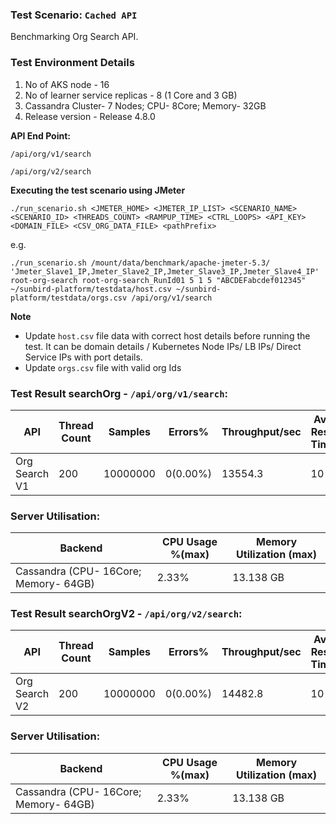 ### Test Scenario: ```Cached API```

Benchmarking Org Search API.


### Test Environment Details
1. No of AKS node - 16
2. No of learner service replicas - 8 (1 Core and 3 GB)
3. Cassandra Cluster- 7 Nodes; CPU- 8Core; Memory- 32GB
4. Release version - Release 4.8.0


**API End Point:** 

`/api/org/v1/search`

`/api/org/v2/search`


**Executing the test scenario using JMeter**

```./run_scenario.sh <JMETER_HOME> <JMETER_IP_LIST> <SCENARIO_NAME> <SCENARIO_ID> <THREADS_COUNT> <RAMPUP_TIME> <CTRL_LOOPS> <API_KEY> <DOMAIN_FILE> <CSV_ORG_DATA_FILE> <pathPrefix>```

e.g.

```./run_scenario.sh /mount/data/benchmark/apache-jmeter-5.3/ 'Jmeter_Slave1_IP,Jmeter_Slave2_IP,Jmeter_Slave3_IP,Jmeter_Slave4_IP' root-org-search root-org-search_RunId01 5 1 5 "ABCDEFabcdef012345" ~/sunbird-platform/testdata/host.csv ~/sunbird-platform/testdata/orgs.csv /api/org/v1/search```

**Note**
- Update `host.csv` file data with correct host details before running the test. It can be domain details / Kubernetes Node IPs/ LB IPs/ Direct Service IPs with port details.
- Update `orgs.csv` file with valid org Ids

### Test Result searchOrg - `/api/org/v1/search`:

|API       |Thread Count|Samples |Errors%  |Throughput/sec|Avg Resp Time |95th pct |99th pct|
|----------|------------|--------|---------| -------------|--------------|---------|--------|
|Org Search V1 |200         |10000000|0(0.00%) | 13554.3       | 10           | 12     |23  |


### Server Utilisation:
| Backend          | CPU Usage %(max) | Memory Utilization (max) |
| ------------- | ------------- |------------- |
| Cassandra (CPU- 16Core; Memory- 64GB)| 2.33% | 13.138 GB|

### Test Result searchOrgV2 - `/api/org/v2/search`:

|API       |Thread Count|Samples |Errors%  |Throughput/sec|Avg Resp Time |95th pct |99th pct|
|----------|------------|--------|---------| -------------|--------------|---------|--------|
|Org Search V2 |200         |10000000|0(0.00%) | 14482.8      | 10           | 10     |22   |


### Server Utilisation:
| Backend          | CPU Usage %(max) | Memory Utilization (max) |
| ------------- | ------------- |------------- |
| Cassandra (CPU- 16Core; Memory- 64GB)| 2.33% | 13.138 GB|
